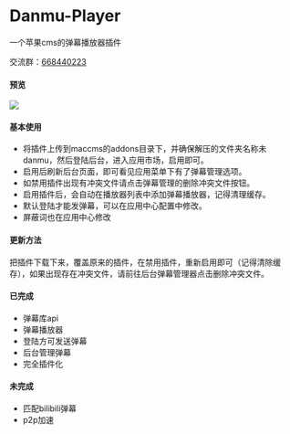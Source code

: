 # Danmu-Player
 一个苹果cms的弹幕播放器插件

交流群：[668440223](https://jq.qq.com/?_wv=1027&k=bnGPrlub)

#### 预览

![](https://s3.bmp.ovh/imgs/2021/10/ffa6c9e258edcdc8.png)

#### 基本使用

- 将插件上传到maccms的addons目录下，并确保解压的文件夹名称未danmu，然后登陆后台，进入应用市场，启用即可。
- 启用后刷新后台页面，即可看见应用菜单下有了弹幕管理选项。
- 如禁用插件出现有冲突文件请点击弹幕管理的删除冲突文件按钮。
- 启用插件后，会自动在播放器列表中添加弹幕播放器，记得清理缓存。
- 默认登陆才能发弹幕，可以在应用中心配置中修改。
- 屏蔽词也在应用中心修改

#### 更新方法
把插件下载下来，覆盖原来的插件，在禁用插件，重新启用即可（记得清除缓存），如果出现存在冲突文件，请前往后台弹幕管理器点击删除冲突文件。

#### 已完成

- 弹幕库api
- 弹幕播放器
- 登陆方可发送弹幕
- 后台管理弹幕
- 完全插件化
#### 未完成

- 匹配bilibili弹幕
- p2p加速
